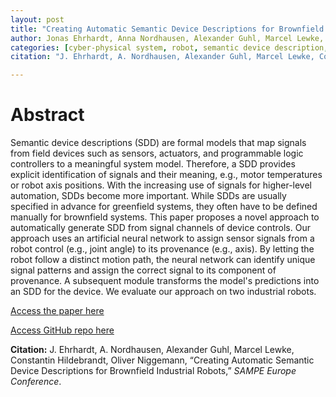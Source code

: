 ```yaml
---
layout: post
title: "Creating Automatic Semantic Device Descriptions for Brownfield Industrial Robots"
author: Jonas Ehrhardt, Anna Nordhausen, Alexander Guhl, Marcel Lewke, Constantin Hildebrandt, Oliver Niggemann
categories: [cyber-physical system, robot, semantic device description, convolutional neural network]
citation: "J. Ehrhardt, A. Nordhausen, Alexander Guhl, Marcel Lewke, Constantin Hildebrandt, Oliver Niggemann, “Creating Automatic Semantic Device Descriptions for Brownfield Industrial Robots,” *SAMPE Europe Conference*."

---
```


# Abstract
Semantic device descriptions (SDD) are formal models that map signals from field devices such as sensors, actuators, and programmable logic controllers to a meaningful system model. Therefore, a SDD provides explicit identification of signals and their meaning, e.g., motor temperatures or robot axis positions. With the increasing use of signals for higher-level automation, SDDs become more important. While SDDs are usually specified in advance for greenfield systems, they often have to be defined manually for brownfield systems. This paper proposes a novel approach to automatically generate SDD from signal channels of device controls. Our approach uses an artificial neural network to assign sensor signals from a robot control (e.g., joint angle) to its provenance (e.g., axis). By letting the robot follow a distinct motion path, the neural network can identify unique signal patterns and assign the correct signal to its component of provenance. A subsequent module transforms the model's predictions into an SDD for the device. We evaluate our approach on two industrial robots.

[Access the paper here](https://www.sampe-europe.org/about/library/)

[Access GitHub repo here](https://github.com/j-ehrhardt/sampe-2022-automatic-semantic-device-description)

**Citation:** J. Ehrhardt, A. Nordhausen, Alexander Guhl, Marcel Lewke, Constantin Hildebrandt, Oliver Niggemann, “Creating Automatic Semantic Device Descriptions for Brownfield Industrial Robots,” *SAMPE Europe Conference*.

